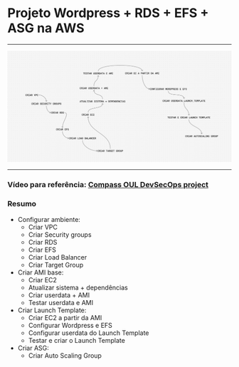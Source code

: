 # Projeto Wordpress + RDS + EFS + ASG na AWS
---
![Passo a passo do projeto.](passoapasso)

---
### Vídeo para referência: [Compass OUL DevSecOps project](https://youtu.be/Z2CLUppdeBg)
### Resumo
- Configurar ambiente:
  - Criar VPC
  - Criar Security groups
  - Criar RDS
  - Criar EFS
  - Criar Load Balancer
  - Criar Target Group
- Criar AMI base:
  - Criar EC2
  - Atualizar sistema + dependências
  - Criar userdata + AMI
  - Testar userdata e AMI
- Criar Launch Template:
  - Criar EC2 a partir da AMI
  - Configurar Wordpress e EFS
  - Configurar userdata do Launch Template
  - Testar e criar o Launch Template
- Criar ASG:
  - Criar Auto Scaling Group
